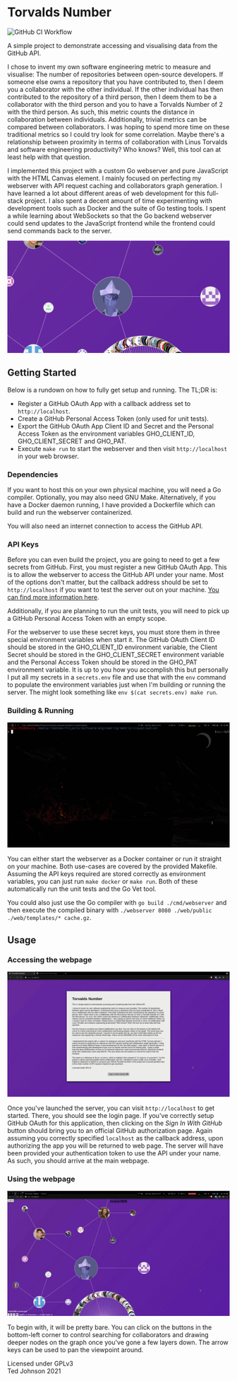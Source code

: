 # Torvalds Number

![GitHub CI Workflow](https://github.com/edjohnso/software-engineering-metric-visualisation/actions/workflows/ci.yaml/badge.svg)

A simple project to demonstrate accessing and visualising data from the GitHub API.

I chose to invent my own software engineering metric to measure and visualise: The number of repositories between open-source developers.
If someone else owns a repository that you have contributed to, then I deem you a collaborator with the other individual. If the other individual has
then contributed to the repository of a third person, then I deem them to be a collaborator with the third person and you to have a Torvalds Number of 2 with the
third person. As such, this metric counts the distance in collaboration between individuals. Additionally, trivial metrics can be compared between collaborators.
I was hoping to spend more time on these traditional metrics so I could try look for some correlation.
Maybe there's a relationship between proximity in terms of collaboration with Linus Torvalds and software engineering productivity? Who knows? Well, this tool can at least help with that question.

I implemented this project with a custom Go webserver and pure JavaScript with the HTML Canvas element. I mainly focused on perfecting my webserver with
API request caching and collaborators graph generation. I have learned a lot about different areas of web development for this full-stack project. I also
spent a decent amount of time experimenting with development tools such as Docker and the suite of Go testing tools. I spent a while learning about WebSockets
so that the Go backend webserver could send updates to the JavaScript frontend while the frontend could send commands back to the server.

![Screenshot](/.github/screenshot.png)

## Getting Started

Below is a rundown on how to fully get setup and running. The TL;DR is:
 - Register a GitHub OAuth App with a callback address set to `http://localhost`.
 - Create a GitHub Personal Access Token (only used for unit tests).
 - Export the GitHub OAuth App Client ID and Secret and the Personal Access Token as the environment variables GHO_CLIENT_ID, GHO_CLIENT_SECRET and GHO_PAT.
 - Execute `make run` to start the webserver and then visit `http://localhost` in your web browser.

### Dependencies

If you want to host this on your own physical machine, you will need a Go compiler. Optionally, you may also need GNU Make.
Alternatively, if you have a Docker daemon running, I have provided a Dockerfile which can build and run the webserver containerized.

You will also need an internet connection to access the GitHub API.

### API Keys

Before you can even build the project, you are going to need to get a few secrets from GitHub. First, you must register a new GitHub OAuth App.
This is to allow the webserver to access the GitHub API under your name. Most of the options don't matter, but the callback address should be set
to `http://localhost` if you want to test the server out on your machine.
[You can find more information here](https://docs.github.com/en/developers/apps/building-oauth-apps/creating-an-oauth-app).

Additionally, if you are planning to run the unit tests, you will need to pick up a GitHub Personal Access Token with an empty scope.

For the webserver to use these secret keys, you must store them in three special environment variables when start it.
The GitHub OAuth Client ID should be stored in the GHO_CLIENT_ID environment variable, the Client Secret should be stored in the GHO_CLIENT_SECRET
environment variable and the Personal Access Token should be stored in the GHO_PAT environment variable. It is up to you how you accomplish this
but personally I put all my secrets in a `secrets.env` file and use that with the `env` command to populate the environment variables just when
I'm building or running the server. The might look something like `env $(cat secrets.env) make run`.

### Building & Running

![GIF animation of the Docker image being build and run](/.github/docker.gif)

You can either start the webserver as a Docker container or run it straight on your machine.
Both use-cases are covered by the provided Makefile. Assuming the API keys required are
stored correctly as environment variables, you can just run `make docker` or `make run`.
Both of these automatically run the unit tests and the Go Vet tool.

You could also just use the Go compiler with `go build ./cmd/webserver` and then execute
the compiled binary with `./webserver 8080 ./web/public ./web/templates/* cache.gz`.

## Usage

### Accessing the webpage

![GIF animation of the login process](/.github/login.gif)

Once you've launched the server, you can visit `http://localhost` to get started.
There, you should see the login page. If you've correctly setup GitHub OAuth for this
application, then clicking on the *Sign In With GitHub* button should bring you to
an official GitHub authorization page. Again assuming you correctly specified `localhost`
as the callback address, upon authorizing the app you will be returned to web page.
The server will have been provided your authentication token to use the API under
your name. As such, you should arrive at the main webpage.

### Using the webpage

![GIF animation of using the webpage](/.github/graph.gif)

To begin with, it will be pretty bare. You can click on the buttons in the bottom-left corner
to control searching for collaborators and drawing deeper nodes on the graph once you've gone
a few layers down.
The arrow keys can be used to pan the viewpoint around.

Licensed under GPLv3\
Ted Johnson 2021
